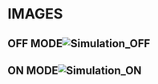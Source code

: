 # IMAGES
## OFF MODE![Simulation_OFF](https://user-images.githubusercontent.com/102242702/164473210-b9cfceb7-85b5-4eae-8488-44e04cb71426.PNG)
## ON MODE![Simulation_ON](https://user-images.githubusercontent.com/102242702/164474449-d7deefcd-014a-4ee8-a68e-0a602d26188c.PNG)
